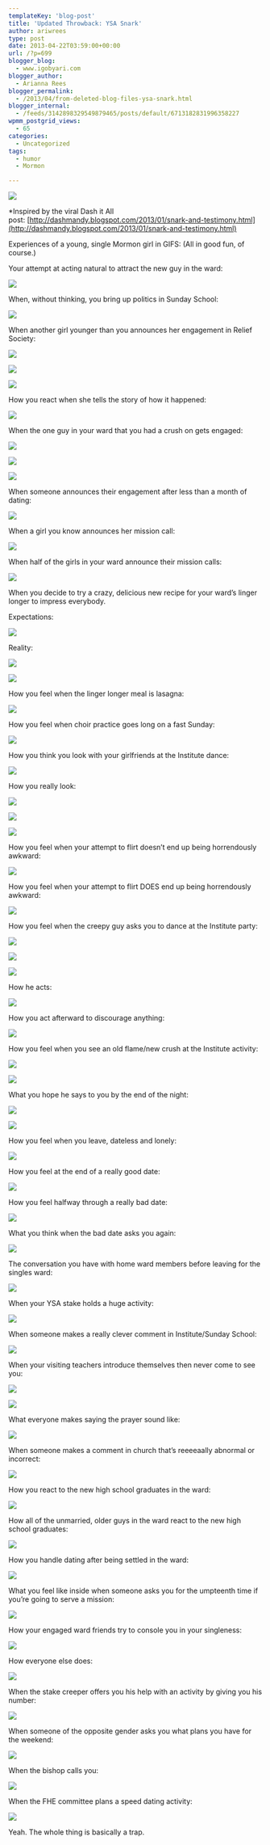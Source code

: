 ```yaml
---
templateKey: 'blog-post'
title: 'Updated Throwback: YSA Snark'
author: ariwrees
type: post
date: 2013-04-22T03:59:00+00:00
url: /?p=699
blogger_blog:
  - www.igobyari.com
blogger_author:
  - Arianna Rees
blogger_permalink:
  - /2013/04/from-deleted-blog-files-ysa-snark.html
blogger_internal:
  - /feeds/3142898329549879465/posts/default/6713182831996358227
wpmm_postgrid_views:
  - 65
categories:
  - Uncategorized
tags:
  - humor
  - Mormon

---
```

[![](http://www.igobyari.com/wp-content/uploads/2013/04/u8uWwZu3ZkSbw9etE95WGA2.jpg)](http://www.igobyari.com/wp-content/uploads/2013/04/u8uWwZu3ZkSbw9etE95WGA2-1.jpg)

\*Inspired by the viral Dash it All post: [http://dashmandy.blogspot.com/2013/01/snark-and-testimony.html](http://dashmandy.blogspot.com/2013/01/snark-and-testimony.html)

Experiences of a young, single Mormon girl in GIFS: (All in good fun, of course.)

Your attempt at acting natural to attract the new guy in the ward: 

[![](http://www.igobyari.com/wp-content/uploads/2013/04/tumblr_m5jf93gUrU1r3tm3vo1_250.gif)](http://www.igobyari.com/wp-content/uploads/2013/04/tumblr_m5jf93gUrU1r3tm3vo1_250.gif)

When, without thinking, you bring up politics in Sunday School: 

![](http://www.igobyari.com/wp-content/uploads/2013/04/tumblr_mduq2fgUt61r6aoq4o1_250.gif)

When another girl younger than you announces her engagement in Relief Society: 

![](http://www.igobyari.com/wp-content/uploads/2013/04/tumblr_mdnje1vtYm1qili3vo1_250.gif)

![](http://www.igobyari.com/wp-content/uploads/2013/04/tumblr_maj5i5tbF61rbcfgko1_250.gif)

![](http://www.igobyari.com/wp-content/uploads/2013/04/tumblr_mcxvpd5RQn1r6aoq4o1_250.gif)

How you react when she tells the story of how it happened:

![](http://www.igobyari.com/wp-content/uploads/2013/04/tumblr_m5vmxrOQY41rqpx0x.gif)

When the one guy in your ward that you had a crush on gets engaged: 

[![](http://www.igobyari.com/wp-content/uploads/2013/04/tumblr_m8mk7fGEYb1r6aoq4o1_250.gif)](http://www.igobyari.com/wp-content/uploads/2013/04/tumblr_m8mk7fGEYb1r6aoq4o1_250.gif)

![](http://www.igobyari.com/wp-content/uploads/2013/04/tumblr_mbvhbpBSWd1rxifz8o1_250.gif)

![](http://www.igobyari.com/wp-content/uploads/2013/04/tumblr_men8v4tyXJ1rqpx0x.gif)

When someone announces their engagement after less than a month of dating:

![](http://www.igobyari.com/wp-content/uploads/2013/04/tumblr_m5rtcjhuv51r6aoq4o1_250.gif)

When a girl you know announces her mission call: 

![](http://www.igobyari.com/wp-content/uploads/2013/04/tumblr_mdo67sS0OH1r6aoq4o1_250.gif)

When half of the girls in your ward announce their mission calls: 

![](http://www.igobyari.com/wp-content/uploads/2013/04/tumblr_m6da9pKYIU1r6aoq4o1_250.gif)

When you decide to try a crazy, delicious new recipe for your ward’s linger longer to impress everybody.

Expectations: 

![](http://www.igobyari.com/wp-content/uploads/2013/04/tumblr_mcw743bPgP1rncdgao1_250.gif)

Reality:

[![](http://www.igobyari.com/wp-content/uploads/2013/04/tumblr_mgearsUqxq1r6aoq4o1_250.gif)](http://www.igobyari.com/wp-content/uploads/2013/04/tumblr_mgearsUqxq1r6aoq4o1_250.gif)

![](http://www.igobyari.com/wp-content/uploads/2013/04/tumblr_m7iqb0f7Uk1rqpx0x.gif)

How you feel when the linger longer meal is lasagna: 

![](http://www.igobyari.com/wp-content/uploads/2013/04/tumblr_lpbnkxASoF1qc8i4w.gif)

How you feel when choir practice goes long on a fast Sunday:

![](http://www.igobyari.com/wp-content/uploads/2013/04/tumblr_lq045aNDKL1qbcpfo.gif)

How you think you look with your girlfriends at the Institute dance: 

[![](http://www.igobyari.com/wp-content/uploads/2013/04/tumblr_mcsekaviAK1qcf0qzo1_250.gif)](http://www.igobyari.com/wp-content/uploads/2013/04/tumblr_mcsekaviAK1qcf0qzo1_250.gif)

How you really look:

![](http://www.igobyari.com/wp-content/uploads/2013/04/tumblr_m0le4ixsHO1rqwl7to1_100.gif)

![](http://www.igobyari.com/wp-content/uploads/2013/04/tumblr_m8jr8iFJ9g1rqpx0x.gif)

![](http://www.igobyari.com/wp-content/uploads/2013/04/tumblr_m6gfdxcbgv1rqpx0x.gif)

How you feel when your attempt to flirt doesn’t end up being horrendously awkward:

![](http://www.igobyari.com/wp-content/uploads/2013/04/tumblr_m9poloIatp1r6aoq4o1_250.gif)

How you feel when your attempt to flirt DOES end up being horrendously awkward: 

![](http://www.igobyari.com/wp-content/uploads/2013/04/tumblr_m9hj1alZaJ1qh15yyo1_250.gif)

How you feel when the creepy guy asks you to dance at the Institute party: 

![](http://www.igobyari.com/wp-content/uploads/2013/04/tumblr_m4hsop4IUb1r6aoq4o1_250.gif)

![](http://www.igobyari.com/wp-content/uploads/2013/04/tumblr_mce4racPgV1r6aoq4o1_250.gif)

![](http://www.igobyari.com/wp-content/uploads/2013/04/tumblr_lzz2t2psWo1r6aoq4o1_250.gif)

How he acts:

![](http://www.igobyari.com/wp-content/uploads/2013/04/tumblr_m60wty9B3F1rqpx0x.gif)

How you act afterward to discourage anything:

![](http://www.igobyari.com/wp-content/uploads/2013/04/tumblr_m5rtewumDf1r6aoq4o1_250.gif)

How you feel when you see an old flame/new crush at the Institute activity:

![](http://www.igobyari.com/wp-content/uploads/2013/04/tumblr_m30l9xgSjN1r6aoq4o1_250.gif)

![](http://www.igobyari.com/wp-content/uploads/2013/04/tumblr_m3l8qiiKku1qfwq0c.gif)

What you hope he says to you by the end of the night: 

![](http://www.igobyari.com/wp-content/uploads/2013/04/tumblr_meli78hFnx1rqpx0x.gif)

![](http://www.igobyari.com/wp-content/uploads/2013/04/tumblr_mbd1ldytQr1r6aoq4o1_250.gif)

How you feel when you leave, dateless and lonely:

![](http://www.igobyari.com/wp-content/uploads/2013/04/tumblr_m8r07gigpM1rqpx0x.gif)

How you feel at the end of a really good date:

![](http://www.igobyari.com/wp-content/uploads/2013/04/tumblr_m8jrj4hq6Z1rqpx0x.gif)

How you feel halfway through a really bad date:

![](http://www.igobyari.com/wp-content/uploads/2013/04/tumblr_m7ne8bH3zC1rqpx0x.gif)

What you think when the bad date asks you again:

![](http://www.igobyari.com/wp-content/uploads/2013/04/tumblr_m6snh2whus1rqpx0x.gif)

The conversation you have with home ward members before leaving for the singles ward:

![](http://www.igobyari.com/wp-content/uploads/2013/04/tumblr_m91c88L3Jr1rqpx0x.gif)

When your YSA stake holds a huge activity: 

![](http://www.igobyari.com/wp-content/uploads/2013/04/tumblr_m71g4r1uAe1r6aoq4o1_250.gif)

When someone makes a really clever comment in Institute/Sunday School:

![](http://www.igobyari.com/wp-content/uploads/2013/04/tumblr_lvwopgPop81qc3759o2_250.gif)

When your visiting teachers introduce themselves then never come to see you: 

![](http://www.igobyari.com/wp-content/uploads/2013/04/tumblr_lx5c9qOgyS1r37w8so1_250.gif)

![](http://www.igobyari.com/wp-content/uploads/2013/04/tumblr_m39s1dKY0F1r6aoq4o1_400.gif)

What everyone makes saying the prayer sound like:

![](http://www.igobyari.com/wp-content/uploads/2013/04/tumblr_m6baun8RZU1rqpx0x.gif)

When someone makes a comment in church that’s reeeeaally abnormal or incorrect:

![](http://www.igobyari.com/wp-content/uploads/2013/04/tumblr_m65j6066f01rqpx0x.gif)

How you react to the new high school graduates in the ward:

![](http://www.igobyari.com/wp-content/uploads/2013/04/tumblr_m5f1z4Hxko1rqpx0x.gif)

How all of the unmarried, older guys in the ward react to the new high school graduates: 

![](http://www.igobyari.com/wp-content/uploads/2013/04/tumblr_m5f3zs4ELG1rqpx0x.gif)

How you handle dating after being settled in the ward:

![](http://www.igobyari.com/wp-content/uploads/2013/04/tumblr_mdyd8aqhxd1ribnwko1_500.gif)

What you feel like inside when someone asks you for the umpteenth time if you’re going to serve a mission:

![](http://www.igobyari.com/wp-content/uploads/2013/04/tumblr_lqnctcCzwM1qklyde.gif)

How your engaged ward friends try to console you in your singleness:

![](http://www.igobyari.com/wp-content/uploads/2013/04/tumblr_m53s3bxaEN1rqpx0x.gif)

How everyone else does:

![](http://www.igobyari.com/wp-content/uploads/2013/04/tumblr_m4sxypRtMG1rqpx0x.gif)

When the stake creeper offers you his help with an activity by giving you his number:

![](http://www.igobyari.com/wp-content/uploads/2013/04/tumblr_m505tzd1x41rqpx0x.gif)

When someone of the opposite gender asks you what plans you have for the weekend:

![](http://www.igobyari.com/wp-content/uploads/2013/04/tumblr_m505tzd1x41rqpx0x.gif)

When the bishop calls you:

![](http://www.igobyari.com/wp-content/uploads/2013/04/tumblr_m505tzd1x41rqpx0x.gif)

When the FHE committee plans a speed dating activity:

![](http://www.igobyari.com/wp-content/uploads/2013/04/tumblr_m505tzd1x41rqpx0x.gif)

Yeah. The whole thing is basically a trap.